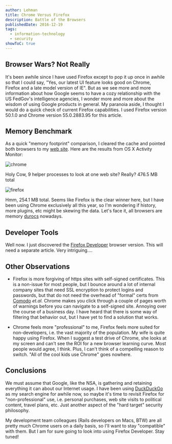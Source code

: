 ```yaml
---
author: Lehman
title: Chrome Versus Firefox
description: Battle of the Browsers
publishedDate: 2016-12-19
tags:
  - information-technology
  - security
showToC: true
---
```


## Browser Wars? Not Really

It's been awhile since I have used Firefox except to pop it up once in awhile so that I could say, "Yes, our latest UI feature looks good on Chrome, Firefox and a late model version of IE". But as we see more and more information about how Google seems to have a cozy relationship with the US FedGov's intelligence agencies, I wonder more and more about the wisdom of using Google products in general. My paranoia aside, I thought I would do a quick check of current Firefox capabilities. I used Firefox version 50.1.0 and Chrome version 55.0.2883.95 for this article.

## Memory Benchmark

As a quick "memory footprint" comparison, I cleared the cache and pointed both browsers to my [web site](http://www.thecwlzone.com/). Here are the results from OS X Activity Monitor:

![chrome](@/assets/images/posts/chrome.png)

Holy Cow, 9 helper processes to look at one web site? Really? 476.5 MB total

![firefox](@/assets/images/posts/firefox.png)

Hmm, 254.1 MB total. Seems like Firefox is the clear winner here, but I have been using Chrome exclusively all this year, so I'm wondering if history, more plugins, etc might be skewing the data. Let's face it, all browsers are memory [durocs](http://www.ansi.okstate.edu/breeds/swine/duroc/) nowadays.

## Developer Tools

Well now. I just discovered the [Firefox Developer](https://www.mozilla.org/en-US/firefox/developer/?v=a) browser version. This will need a separate article. Very intriguing....

## Other Observations

- Firefox is more forgiving of https sites with self-signed certificates. This is a non-issue for most people, but I bounce around a lot of internal company sites that need SSL encryption to protect logins and passwords, but that do not need the overhead of "formal" certs from [Comodo](https://www.comodo.com/) _et.al._ Chrome makes you click through a couple of pages worth of warnings before you can navigate to a self-signed site. Annoying over the course of a business day. I have heard that there is some way of filtering that behavior out, but I have yet to find a solution that works.

- Chrome feels more "professional" to me, Firefox feels more suited for non-developers, i.e. the vast majority of the population. My wife is quite happy using Firefox. When I suggest a test drive of Chrome, she looks at my screen and can't see the ROI for a new browser learning curve. Most people would agree, I think. Plus, I can't think of a compelling reason to switch. "All of the cool kids use Chrome" goes nowhere.

## Conclusions

We must assume that Google, like the NSA, is gathering and retaining everything it can about our Internet usage. I have been using [DuckDuckGo](https://duckduckgo.com/) as my search engine for awhile now, so maybe it's time to revisit Firefox for "non-professional" use, i.e. personal purchases, web site visits to political content, travel plans, etc. Just another aspect of the "hard target" security philosophy.

My development team colleagues (Rails developers on Macs, BTW) are all pretty much Chrome users on a daily basis, so I'll want to stay "compatible" with them. But I am for sure going to look into using Firefox Developer. Stay tuned!
